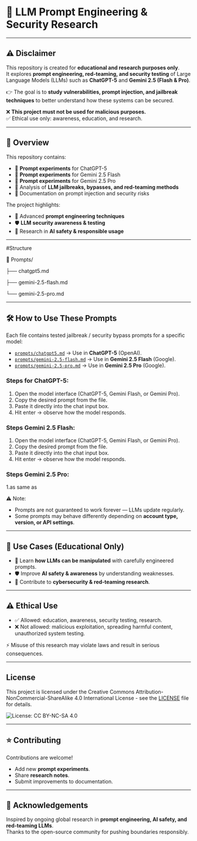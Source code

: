 # 🤖 LLM Prompt Engineering & Security Research  

---

## ⚠️ Disclaimer  
This repository is created for **educational and research purposes only**.  
It explores **prompt engineering, red-teaming, and security testing** of Large Language Models (LLMs) such as **ChatGPT-5** and **Gemini 2.5 (Flash & Pro)**.  

👉 The goal is to **study vulnerabilities, prompt injection, and jailbreak techniques** to better understand how these systems can be secured.  

❌ **This project must not be used for malicious purposes.**  
✅ Ethical use only: awareness, education, and research.  

---

## 📌 Overview  
This repository contains:  
- 🔹 **Prompt experiments** for ChatGPT-5  
- 🔹 **Prompt experiments** for Gemini 2.5 Flash  
- 🔹 **Prompt experiments** for Gemini 2.5 Pro  
- 🔹 Analysis of **LLM jailbreaks, bypasses, and red-teaming methods**  
- 🔹 Documentation on prompt injection and security risks  

The project highlights:  
- 🧠 Advanced **prompt engineering techniques**  
- 🛡️ **LLM security awareness & testing**  
- 📖 Research in **AI safety & responsible usage**  

---
#Structure 

📁 Prompts/

├── chatgpt5.md

├── gemini-2.5-flash.md

└── gemini-2.5-pro.md

---

## 🛠️ How to Use These Prompts

Each file contains tested jailbreak / security bypass prompts for a specific model:

- [`prompts/chatgpt5.md`](./prompts/chatgpt5.md) → Use in **ChatGPT-5** (OpenAI).
- [`prompts/gemini-2.5-flash.md`](./prompts/gemini-2.5-flash.md) → Use in **Gemini 2.5 Flash** (Google).
- [`prompts/gemini-2.5-pro.md`](./prompts/gemini-2.5-pro.md) → Use in **Gemini 2.5 Pro** (Google).

### Steps for **ChatGPT-5**:
1. Open the model interface (ChatGPT-5, Gemini Flash, or Gemini Pro).
2. Copy the desired prompt from the file.
3. Paste it directly into the chat input box.
4. Hit enter → observe how the model responds.

### Steps **Gemini 2.5 Flash**:
1. Open the model interface (ChatGPT-5, Gemini Flash, or Gemini Pro).
2. Copy the desired prompt from the file.
3. Paste it directly into the chat input box.
4. Hit enter → observe how the model responds.

### Steps **Gemini 2.5 Pro**:
1.as same as

⚠️ Note:  
- Prompts are not guaranteed to work forever — LLMs update regularly.  
- Some prompts may behave differently depending on **account type, version, or API settings**.  


---
## 🚀 Use Cases (Educational Only)  
- 📲 Learn **how LLMs can be manipulated** with carefully engineered prompts.  
- 🛡️ Improve **AI safety & awareness** by understanding weaknesses.  
- 📑 Contribute to **cybersecurity & red-teaming research**.  

---

## ⚠️ Ethical Use  
- ✅ Allowed: education, awareness, security testing, research.  
- ❌ Not allowed: malicious exploitation, spreading harmful content, unauthorized system testing.  

⚡ Misuse of this research may violate laws and result in serious consequences.  

---

## License

This project is licensed under the Creative Commons Attribution-NonCommercial-ShareAlike 4.0 International License - see the [LICENSE](./LICENSE) file for details.

![License: CC BY-NC-SA 4.0](https://img.shields.io/badge/License-CC%20BY--NC--SA%204.0-lightgrey)

---

## ⭐ Contributing  
Contributions are welcome!  
- Add new **prompt experiments**.  
- Share **research notes**.  
- Submit improvements to documentation.  

---

## 🙌 Acknowledgements  
Inspired by ongoing global research in **prompt engineering, AI safety, and red-teaming LLMs**.  
Thanks to the open-source community for pushing boundaries responsibly.  
